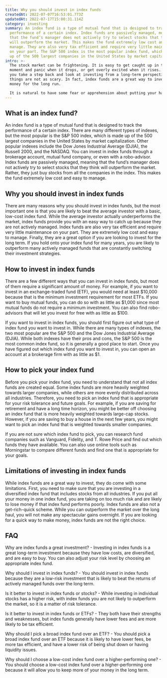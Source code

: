 ```yaml
---
title: Why you should invest in index funds
createdAt: 2022-07-07T16:53:01.773Z
updatedAt: 2022-07-17T15:00:31.114Z
category: investing
summary: An index fund is a type of mutual fund that is designed to track the
  performance of a certain index. Index funds are passively managed, meaning
  that the fund’s manager does not actively try to select stocks that they think
  will outperform the market. This makes the fund extremely low cost and easy to
  manage. They are also very tax efficient and require very little maintenance
  on your part. The S&P 500 index is the most popular index fund, which is made
  up of the 500 largest companies in the United States by market capitalization.
intro: >-
  The stock market can be frightening. It is easy to get caught up in the
  moment and panic when it drops, or get overly excited when it rises. But if
  you take a step back and look at investing from a long-term perspective,
  things are not as scary. In fact, index funds are a great way to invest your
  money for the long run. 

  It is natural to have some fear or apprehension about putting your hard-earned money at risk by investing in the stock market. After all, many people witnessed the bursting of the dotcom bubble first hand and saw their retirement accounts plummet as a result. However, that does not mean you should avoid investing in stocks altogether—not even with recent recession still fresh on everyone’s mind.
---
```


## What is an index fund?

An index fund is a type of mutual fund that is designed to track the performance of a certain index. There are many different types of indexes, but the most popular is the S&P 500 index, which is made up of the 500 largest companies in the United States by market capitalization. Other popular indexes include the Dow Jones Industrial Average (DJIA), the Russell 2000, and the NASDAQ. You can invest in index funds through a brokerage account, mutual fund company, or even with a robo-advisor. Index funds are passively managed, meaning that the fund’s manager does not actively try to select stocks that they think will outperform the market. Rather, they just buy stocks from all the companies in the index. This makes the fund extremely low cost and easy to manage.

## Why you should invest in index funds

There are many reasons why you should invest in index funds, but the most important one is that you are likely to beat the average investor with a basic, low-cost index fund. While the average investor actually underperforms the market, index funds provide you with an easy way to catch up because they are not actively managed. Index funds are also very tax efficient and require very little maintenance on your part. They are extremely low cost and easy to manage. Finally, they are a great option if you are looking to invest for the long term. If you hold onto your index fund for many years, you are likely to outperform many actively managed funds that are constantly switching their investment strategies.

## How to invest in index funds

There are a few different ways that you can invest in index funds, but most of them require a significant amount of money. For example, if you want to invest in an exchange-traded fund (ETF), you would need at least $10,000 because that is the minimum investment requirement for most ETFs. If you want to buy mutual funds, you can do so with as little as $1,000 since most mutual funds do not require a minimum investment. You can also find robo-advisors that will let you invest for free with as little as $100.

If you want to invest in index funds, you should first figure out what type of index fund you want to invest in. While there are many types of indexes, the two most popular are the S&P 500 and the Dow Jones Industrial Average (DJIA). While both indexes have their pros and cons, the S&P 500 is the most common index fund, so it is generally a good place to start. Once you have figured out which index fund you want to invest in, you can open an account at a brokerage firm with as little as $1.

## How to pick your index fund

Before you pick your index fund, you need to understand that not all index funds are created equal. Some index funds are more heavily weighted towards larger companies, while others are more evenly distributed across all industries. Therefore, you need to pick an index fund that is appropriate for your risk tolerance and future goals. For example, if you are saving for retirement and have a long time horizon, you might be better off choosing an index fund that is more heavily weighted towards large-cap stocks. However, if you are saving to buy a house in the next few years, you might want to pick an index fund that is weighted towards smaller companies.

If you are not sure which index fund to pick, you can research fund companies such as Vanguard, Fidelity, and T. Rowe Price and find out which funds they have available. You can also use online tools such as Morningstar to compare different funds and find one that is appropriate for your goals.

## Limitations of investing in index funds

While index funds are a great way to invest, they do come with some limitations. First, you need to make sure that you are investing in a diversified index fund that includes stocks from all industries. If you put all your money in one index fund, you are taking on too much risk and are likely to lose money if that index fund performs poorly. Index funds are also not a get-rich-quick scheme. While you can outperform the market over the long haul, you will not make any spectacular gains overnight. If you are looking for a quick way to make money, index funds are not the right choice.

## FAQ

Why are index funds a great investment? - Investing in index funds is a great long-term investment because they have low costs, are diversified, and are easy to buy. You can also adjust your risk level by choosing an appropriate index fund.

Why should I invest in index funds? - You should invest in index funds because they are a low-risk investment that is likely to beat the returns of actively managed funds over the long term.

Is it better to invest in index funds or stocks? - While investing in individual stocks has a higher risk, with index funds you are not likely to outperform the market, so it is a matter of risk tolerance.

Is it better to invest in index funds or ETFs? - They both have their strengths and weaknesses, but index funds generally have lower fees and are more likely to be tax efficient.

Why should I pick a broad index fund over an ETF? - You should pick a broad index fund over an ETF because it is likely to have lower fees, be more tax efficient, and have a lower risk of being shut down or having liquidity issues.

Why should I choose a low-cost index fund over a higher-performing one? - You should choose a low-cost index fund over a higher-performing one because it will allow you to keep more of your money in the long term.
